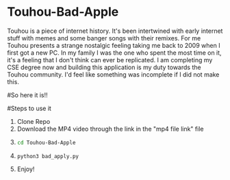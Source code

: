 # Touhou-Bad-Apple
Touhou is a piece of internet history. It's been intertwined with early internet stuff with memes and some banger songs with their remixes. For me Touhou presents a strange nostalgic feeling taking me back to 2009 when I first got a new PC. In my family I was the one who spent the most time on it, it's a feeling that I don't think can ever be replicated.
I am completing my CSE degree now and building this application is my duty towards the Touhou community. I'd feel like something was incomplete if I did not make this.

#So here it is!!

#Steps to use it

1. Clone Repo
2. Download the MP4 video through the link in the "mp4 file link" file
3. ```bash
   cd Touhou-Bad-Apple
   ```
4. ```python3
   python3 bad_apply.py
   ```
5. Enjoy!
